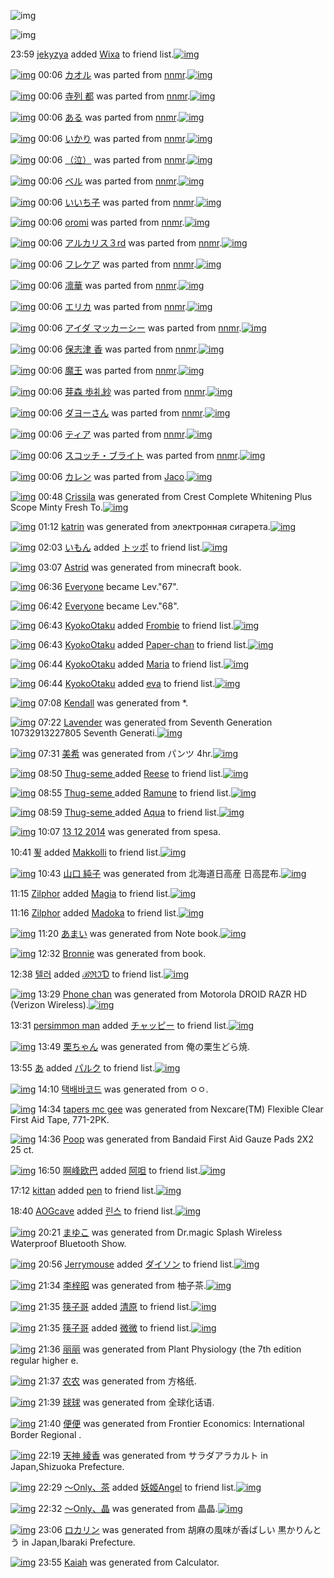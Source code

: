 ![img](http://gdrive-cdn.herokuapp.com/537b65a5bc09f0000721dda7/512px-barcode.png)

![img](http://gdrive-cdn.herokuapp.com/get/0B-nxIpt4DE2TdGhPalFPcFpSY0E/512px-barcode.png)

23:59 [jekyzya](http://www.barcodekanojo.com/user/499154/jekyzya) added [Wixa](http://www.barcodekanojo.com/kanojo/2505448/Wixa) to friend list.[![img](http://www.deviantsart.com/3f8n0ci.png)](http://www.barcodekanojo.com/kanojo/2505448/Wixa)

[![img](http://www.deviantsart.com/f2ikta.png)](http://www.barcodekanojo.com/kanojo/2556217/%E3%82%AB%E3%82%AA%E3%83%AB) 00:06 [カオル](http://www.barcodekanojo.com/kanojo/2556217/%E3%82%AB%E3%82%AA%E3%83%AB) was parted from [nnmr](http://www.barcodekanojo.com/kanojo/2556217/%E3%82%AB%E3%82%AA%E3%83%AB).[![img](http://www.deviantsart.com/26goh00.jpeg)](http://www.barcodekanojo.com/user/30450/nnmr)

[![img](http://www.deviantsart.com/2fpujra.png)](http://www.barcodekanojo.com/kanojo/2596678/%E5%AF%BA%E5%88%97%20%E9%83%BD) 00:06 [寺列 都](http://www.barcodekanojo.com/kanojo/2596678/%E5%AF%BA%E5%88%97%20%E9%83%BD) was parted from [nnmr](http://www.barcodekanojo.com/kanojo/2596678/%E5%AF%BA%E5%88%97%20%E9%83%BD).[![img](http://www.deviantsart.com/26goh00.jpeg)](http://www.barcodekanojo.com/user/30450/nnmr)

[![img](http://www.deviantsart.com/l0ur7e.png)](http://www.barcodekanojo.com/kanojo/683598/%E3%81%82%E3%82%8B) 00:06 [ある](http://www.barcodekanojo.com/kanojo/683598/%E3%81%82%E3%82%8B) was parted from [nnmr](http://www.barcodekanojo.com/kanojo/683598/%E3%81%82%E3%82%8B).[![img](http://www.deviantsart.com/26goh00.jpeg)](http://www.barcodekanojo.com/user/30450/nnmr)

[![img](http://www.deviantsart.com/2pi9asp.png)](http://www.barcodekanojo.com/kanojo/708693/%E3%81%84%E3%81%8B%E3%82%8A) 00:06 [いかり](http://www.barcodekanojo.com/kanojo/708693/%E3%81%84%E3%81%8B%E3%82%8A) was parted from [nnmr](http://www.barcodekanojo.com/kanojo/708693/%E3%81%84%E3%81%8B%E3%82%8A).[![img](http://www.deviantsart.com/26goh00.jpeg)](http://www.barcodekanojo.com/user/30450/nnmr)

[![img](http://www.deviantsart.com/1t5k12b.png)](http://www.barcodekanojo.com/kanojo/753217/%EF%BC%88%E6%B3%A3%EF%BC%89) 00:06 [（泣）](http://www.barcodekanojo.com/kanojo/753217/%EF%BC%88%E6%B3%A3%EF%BC%89) was parted from [nnmr](http://www.barcodekanojo.com/kanojo/753217/%EF%BC%88%E6%B3%A3%EF%BC%89).[![img](http://www.deviantsart.com/26goh00.jpeg)](http://www.barcodekanojo.com/user/30450/nnmr)

[![img](http://www.deviantsart.com/1b8bbng.png)](http://www.barcodekanojo.com/kanojo/220372/%E3%83%99%E3%83%AB) 00:06 [ベル](http://www.barcodekanojo.com/kanojo/220372/%E3%83%99%E3%83%AB) was parted from [nnmr](http://www.barcodekanojo.com/kanojo/220372/%E3%83%99%E3%83%AB).[![img](http://www.deviantsart.com/26goh00.jpeg)](http://www.barcodekanojo.com/user/30450/nnmr)

[![img](http://www.deviantsart.com/1r4h3g9.png)](http://www.barcodekanojo.com/kanojo/1100423/%E3%81%84%E3%81%84%E3%81%A1%E5%AD%90) 00:06 [いいち子](http://www.barcodekanojo.com/kanojo/1100423/%E3%81%84%E3%81%84%E3%81%A1%E5%AD%90) was parted from [nnmr](http://www.barcodekanojo.com/kanojo/1100423/%E3%81%84%E3%81%84%E3%81%A1%E5%AD%90).[![img](http://www.deviantsart.com/26goh00.jpeg)](http://www.barcodekanojo.com/user/30450/nnmr)

[![img](http://www.deviantsart.com/1g52rlq.png)](http://www.barcodekanojo.com/kanojo/1057637/oromi) 00:06 [oromi](http://www.barcodekanojo.com/kanojo/1057637/oromi) was parted from [nnmr](http://www.barcodekanojo.com/kanojo/1057637/oromi).[![img](http://www.deviantsart.com/26goh00.jpeg)](http://www.barcodekanojo.com/user/30450/nnmr)

[![img](http://www.deviantsart.com/1q25ggh.png)](http://www.barcodekanojo.com/kanojo/46523/%E3%82%A2%E3%83%AB%E3%82%AB%E3%83%AA%E3%82%B9%EF%BC%93rd) 00:06 [アルカリス３rd](http://www.barcodekanojo.com/kanojo/46523/%E3%82%A2%E3%83%AB%E3%82%AB%E3%83%AA%E3%82%B9%EF%BC%93rd) was parted from [nnmr](http://www.barcodekanojo.com/kanojo/46523/%E3%82%A2%E3%83%AB%E3%82%AB%E3%83%AA%E3%82%B9%EF%BC%93rd).[![img](http://www.deviantsart.com/26goh00.jpeg)](http://www.barcodekanojo.com/user/30450/nnmr)

[![img](http://www.deviantsart.com/1hi3g9k.png)](http://www.barcodekanojo.com/kanojo/353730/%E3%83%95%E3%83%AC%E3%82%B1%E3%82%A2) 00:06 [フレケア](http://www.barcodekanojo.com/kanojo/353730/%E3%83%95%E3%83%AC%E3%82%B1%E3%82%A2) was parted from [nnmr](http://www.barcodekanojo.com/kanojo/353730/%E3%83%95%E3%83%AC%E3%82%B1%E3%82%A2).[![img](http://www.deviantsart.com/26goh00.jpeg)](http://www.barcodekanojo.com/user/30450/nnmr)

[![img](http://www.deviantsart.com/qtijo3.png)](http://www.barcodekanojo.com/kanojo/850240/%E5%87%9B%E8%8F%AF) 00:06 [凛華](http://www.barcodekanojo.com/kanojo/850240/%E5%87%9B%E8%8F%AF) was parted from [nnmr](http://www.barcodekanojo.com/kanojo/850240/%E5%87%9B%E8%8F%AF).[![img](http://www.deviantsart.com/26goh00.jpeg)](http://www.barcodekanojo.com/user/30450/nnmr)

[![img](http://www.deviantsart.com/2pj6uha.png)](http://www.barcodekanojo.com/kanojo/2595623/%E3%82%A8%E3%83%AA%E3%82%AB) 00:06 [エリカ](http://www.barcodekanojo.com/kanojo/2595623/%E3%82%A8%E3%83%AA%E3%82%AB) was parted from [nnmr](http://www.barcodekanojo.com/kanojo/2595623/%E3%82%A8%E3%83%AA%E3%82%AB).[![img](http://www.deviantsart.com/26goh00.jpeg)](http://www.barcodekanojo.com/user/30450/nnmr)

[![img](http://www.deviantsart.com/3jpq3ga.png)](http://www.barcodekanojo.com/kanojo/2595986/%E3%82%A2%E3%82%A4%E3%83%80%20%E3%83%9E%E3%83%83%E3%82%AB%E3%83%BC%E3%82%B7%E3%83%BC) 00:06 [アイダ マッカーシー](http://www.barcodekanojo.com/kanojo/2595986/%E3%82%A2%E3%82%A4%E3%83%80%20%E3%83%9E%E3%83%83%E3%82%AB%E3%83%BC%E3%82%B7%E3%83%BC) was parted from [nnmr](http://www.barcodekanojo.com/kanojo/2595986/%E3%82%A2%E3%82%A4%E3%83%80%20%E3%83%9E%E3%83%83%E3%82%AB%E3%83%BC%E3%82%B7%E3%83%BC).[![img](http://www.deviantsart.com/26goh00.jpeg)](http://www.barcodekanojo.com/user/30450/nnmr)

[![img](http://www.deviantsart.com/27vjgn8.png)](http://www.barcodekanojo.com/kanojo/2540661/%E4%BF%9D%E5%BF%97%E6%B4%A5%20%E9%A6%99) 00:06 [保志津 香](http://www.barcodekanojo.com/kanojo/2540661/%E4%BF%9D%E5%BF%97%E6%B4%A5%20%E9%A6%99) was parted from [nnmr](http://www.barcodekanojo.com/kanojo/2540661/%E4%BF%9D%E5%BF%97%E6%B4%A5%20%E9%A6%99).[![img](http://www.deviantsart.com/26goh00.jpeg)](http://www.barcodekanojo.com/user/30450/nnmr)

[![img](http://www.deviantsart.com/19qeg17.png)](http://www.barcodekanojo.com/kanojo/2331988/%E9%AD%94%E7%8E%8B) 00:06 [魔王](http://www.barcodekanojo.com/kanojo/2331988/%E9%AD%94%E7%8E%8B) was parted from [nnmr](http://www.barcodekanojo.com/kanojo/2331988/%E9%AD%94%E7%8E%8B).[![img](http://www.deviantsart.com/26goh00.jpeg)](http://www.barcodekanojo.com/user/30450/nnmr)

[![img](http://www.deviantsart.com/3dcd8r6.png)](http://www.barcodekanojo.com/kanojo/2327997/%E8%8A%BD%E6%A3%AE%20%E6%AD%A9%E7%A4%BC%E7%B4%97) 00:06 [芽森 歩礼紗](http://www.barcodekanojo.com/kanojo/2327997/%E8%8A%BD%E6%A3%AE%20%E6%AD%A9%E7%A4%BC%E7%B4%97) was parted from [nnmr](http://www.barcodekanojo.com/kanojo/2327997/%E8%8A%BD%E6%A3%AE%20%E6%AD%A9%E7%A4%BC%E7%B4%97).[![img](http://www.deviantsart.com/26goh00.jpeg)](http://www.barcodekanojo.com/user/30450/nnmr)

[![img](http://www.deviantsart.com/225uja6.png)](http://www.barcodekanojo.com/kanojo/2381735/%E3%83%80%E3%83%A8%E3%83%BC%E3%81%95%E3%82%93) 00:06 [ダヨーさん](http://www.barcodekanojo.com/kanojo/2381735/%E3%83%80%E3%83%A8%E3%83%BC%E3%81%95%E3%82%93) was parted from [nnmr](http://www.barcodekanojo.com/kanojo/2381735/%E3%83%80%E3%83%A8%E3%83%BC%E3%81%95%E3%82%93).[![img](http://www.deviantsart.com/26goh00.jpeg)](http://www.barcodekanojo.com/user/30450/nnmr)

[![img](http://www.deviantsart.com/6sburn.png)](http://www.barcodekanojo.com/kanojo/2722/%E3%83%86%E3%82%A3%E3%82%A2) 00:06 [ティア](http://www.barcodekanojo.com/kanojo/2722/%E3%83%86%E3%82%A3%E3%82%A2) was parted from [nnmr](http://www.barcodekanojo.com/kanojo/2722/%E3%83%86%E3%82%A3%E3%82%A2).[![img](http://www.deviantsart.com/26goh00.jpeg)](http://www.barcodekanojo.com/user/30450/nnmr)

[![img](http://www.deviantsart.com/14rj9rj.png)](http://www.barcodekanojo.com/kanojo/253462/%E3%82%B9%E3%82%B3%E3%83%83%E3%83%81%E3%83%BB%E3%83%96%E3%83%A9%E3%82%A4%E3%83%88) 00:06 [スコッチ・ブライト](http://www.barcodekanojo.com/kanojo/253462/%E3%82%B9%E3%82%B3%E3%83%83%E3%83%81%E3%83%BB%E3%83%96%E3%83%A9%E3%82%A4%E3%83%88) was parted from [nnmr](http://www.barcodekanojo.com/kanojo/253462/%E3%82%B9%E3%82%B3%E3%83%83%E3%83%81%E3%83%BB%E3%83%96%E3%83%A9%E3%82%A4%E3%83%88).[![img](http://www.deviantsart.com/26goh00.jpeg)](http://www.barcodekanojo.com/user/30450/nnmr)

[![img](http://www.deviantsart.com/2dlkd5h.png)](http://www.barcodekanojo.com/kanojo/1918857/%E3%82%AB%E3%83%AC%E3%83%B3) 00:06 [カレン](http://www.barcodekanojo.com/kanojo/1918857/%E3%82%AB%E3%83%AC%E3%83%B3) was parted from [Jaco](http://www.barcodekanojo.com/kanojo/1918857/%E3%82%AB%E3%83%AC%E3%83%B3).[![img](http://www.deviantsart.com/23q3t7f.png)](http://www.barcodekanojo.com/user/225177/Jaco)

[![img](http://www.deviantsart.com/2fmsnhp.png)](http://www.barcodekanojo.com/kanojo/3190530/Crissila) 00:48 [Crissila](http://www.barcodekanojo.com/kanojo/3190530/Crissila) was generated from Crest Complete Whitening Plus Scope Minty Fresh To.[![img](http://www.deviantsart.com/rgf0k2.jpeg)](http://www.barcodekanojo.com/product_images/barcode/6010374/1418744871/50x50xCrest,P20Complete,P20Whitening,P20Plus,P20Scope,P20Minty,P20Fresh,P20To.jpg,qw=88,ah=88.pagespeed.ic.Apeel2ADOl.jpg)

[![img](http://www.deviantsart.com/1o811lq.png)](http://www.barcodekanojo.com/kanojo/3190531/katrin) 01:12 [katrin](http://www.barcodekanojo.com/kanojo/3190531/katrin) was generated from электронная сигарета.[![img](http://www.deviantsart.com/19c2avq.jpeg)](http://www.barcodekanojo.com/product_images/barcode/6010375/1418746290/%D1%8D%D0%BB%D0%B5%D0%BA%D1%82%D1%80%D0%BE%D0%BD%D0%BD%D0%B0%D1%8F%20%D1%81%D0%B8%D0%B3%D0%B0%D1%80%D0%B5%D1%82%D0%B0.jpg)

[![img](http://www.deviantsart.com/38uoav8.jpeg)](http://www.barcodekanojo.com/user/499141/%E3%81%84%E3%82%82%E3%82%93) 02:03 [いもん](http://www.barcodekanojo.com/user/499141/%E3%81%84%E3%82%82%E3%82%93) added [トッポ](http://www.barcodekanojo.com/kanojo/3137782/%E3%83%88%E3%83%83%E3%83%9D) to friend list.[![img](http://www.deviantsart.com/2fojedi.png)](http://www.barcodekanojo.com/kanojo/3137782/%E3%83%88%E3%83%83%E3%83%9D)

[![img](http://www.deviantsart.com/2v8e683.png)](http://www.barcodekanojo.com/kanojo/3190532/Astrid) 03:07 [Astrid](http://www.barcodekanojo.com/kanojo/3190532/Astrid) was generated from minecraft book.

[![img](http://www.deviantsart.com/3cp16cr.jpeg)](http://www.barcodekanojo.com/user/229080/Everyone) 06:36 [Everyone](http://www.barcodekanojo.com/user/229080/Everyone) became Lev."67".

[![img](http://www.deviantsart.com/3cp16cr.jpeg)](http://www.barcodekanojo.com/user/229080/Everyone) 06:42 [Everyone](http://www.barcodekanojo.com/user/229080/Everyone) became Lev."68".

[![img](http://www.deviantsart.com/10jgpn.jpeg)](http://www.barcodekanojo.com/user/488932/KyokoOtaku) 06:43 [KyokoOtaku](http://www.barcodekanojo.com/user/488932/KyokoOtaku) added [Frombie](http://www.barcodekanojo.com/kanojo/3111248/Frombie) to friend list.[![img](http://www.deviantsart.com/3vtmonb.png)](http://www.barcodekanojo.com/kanojo/3111248/Frombie)

[![img](http://www.deviantsart.com/10jgpn.jpeg)](http://www.barcodekanojo.com/user/488932/KyokoOtaku) 06:43 [KyokoOtaku](http://www.barcodekanojo.com/user/488932/KyokoOtaku) added [Paper-chan](http://www.barcodekanojo.com/kanojo/2653273/Paper-chan) to friend list.[![img](http://www.deviantsart.com/1cd03ke.png)](http://www.barcodekanojo.com/kanojo/2653273/Paper-chan)

[![img](http://www.deviantsart.com/10jgpn.jpeg)](http://www.barcodekanojo.com/user/488932/KyokoOtaku) 06:44 [KyokoOtaku](http://www.barcodekanojo.com/user/488932/KyokoOtaku) added [Maria](http://www.barcodekanojo.com/kanojo/3112080/Maria) to friend list.[![img](http://www.deviantsart.com/3bi76d6.png)](http://www.barcodekanojo.com/kanojo/3112080/Maria)

[![img](http://www.deviantsart.com/10jgpn.jpeg)](http://www.barcodekanojo.com/user/488932/KyokoOtaku) 06:44 [KyokoOtaku](http://www.barcodekanojo.com/user/488932/KyokoOtaku) added [eva](http://www.barcodekanojo.com/kanojo/3165268/eva) to friend list.[![img](http://www.deviantsart.com/23cvj8o.png)](http://www.barcodekanojo.com/kanojo/3165268/eva)

[![img](http://www.deviantsart.com/2e5ah8e.png)](http://www.barcodekanojo.com/kanojo/3190533/Kendall) 07:08 [Kendall](http://www.barcodekanojo.com/kanojo/3190533/Kendall) was generated from *.

[![img](http://www.deviantsart.com/3bg8kei.png)](http://www.barcodekanojo.com/kanojo/3190534/Lavender) 07:22 [Lavender](http://www.barcodekanojo.com/kanojo/3190534/Lavender) was generated from Seventh Generation 10732913227805 Seventh Generati.[![img](http://www.deviantsart.com/1ouhl67.jpeg)](http://www.barcodekanojo.com/product_images/barcode/6010383/1418768503/Seventh%20Generation%2010732913227805%20Seventh%20Generati.jpg)

[![img](http://www.deviantsart.com/2bje2v5.png)](http://www.barcodekanojo.com/kanojo/3190535/%E7%BE%8E%E5%B8%8C) 07:31 [美希](http://www.barcodekanojo.com/kanojo/3190535/%E7%BE%8E%E5%B8%8C) was generated from パンツ 4hr.[![img](http://www.deviantsart.com/2ukcua4.jpeg)](http://www.barcodekanojo.com/product_images/barcode/6010384/1418769012/%E3%83%91%E3%83%B3%E3%83%84%204hr.jpg)

[![img](http://www.deviantsart.com/3bmnl51.jpeg)](http://www.barcodekanojo.com/user/499157/Thug-seme%20) 08:50 [Thug-seme ](http://www.barcodekanojo.com/user/499157/Thug-seme%20) added [Reese](http://www.barcodekanojo.com/kanojo/2570858/Reese) to friend list.[![img](http://www.deviantsart.com/21fvgql.png)](http://www.barcodekanojo.com/kanojo/2570858/Reese)

[![img](http://www.deviantsart.com/3bmnl51.jpeg)](http://www.barcodekanojo.com/user/499157/Thug-seme%20) 08:55 [Thug-seme ](http://www.barcodekanojo.com/user/499157/Thug-seme%20) added [Ramune](http://www.barcodekanojo.com/kanojo/2653361/Ramune) to friend list.[![img](http://www.deviantsart.com/dj5b3t.png)](http://www.barcodekanojo.com/kanojo/2653361/Ramune)

[![img](http://www.deviantsart.com/3bmnl51.jpeg)](http://www.barcodekanojo.com/user/499157/Thug-seme%20) 08:59 [Thug-seme ](http://www.barcodekanojo.com/user/499157/Thug-seme%20) added [Aqua](http://www.barcodekanojo.com/kanojo/2553109/Aqua) to friend list.[![img](http://www.deviantsart.com/1f57pot.png)](http://www.barcodekanojo.com/kanojo/2553109/Aqua)

[![img](http://www.deviantsart.com/1i2f5cm.png)](http://www.barcodekanojo.com/kanojo/3190536/13%2012%202014) 10:07 [13 12 2014](http://www.barcodekanojo.com/kanojo/3190536/13%2012%202014) was generated from spesa.

10:41 [푛](http://www.barcodekanojo.com/user/498148/%ED%91%9B) added [Makkolli](http://www.barcodekanojo.com/kanojo/2648308/Makkolli) to friend list.[![img](http://www.deviantsart.com/2o6j0lh.png)](http://www.barcodekanojo.com/kanojo/2648308/Makkolli)

[![img](http://www.deviantsart.com/2ekos12.png)](http://www.barcodekanojo.com/kanojo/3190537/%E5%B1%B1%E5%8F%A3%20%E7%B4%94%E5%AD%90) 10:43 [山口 純子](http://www.barcodekanojo.com/kanojo/3190537/%E5%B1%B1%E5%8F%A3%20%E7%B4%94%E5%AD%90) was generated from 北海道日高産 日高昆布.[![img](http://www.deviantsart.com/5ojcru.jpeg)](http://www.barcodekanojo.com/product_images/barcode/6010390/1418780577/%E5%8C%97%E6%B5%B7%E9%81%93%E6%97%A5%E9%AB%98%E7%94%A3%20%E6%97%A5%E9%AB%98%E6%98%86%E5%B8%83.jpg)

11:15 [Zilphor](http://www.barcodekanojo.com/user/499158/Zilphor) added [Magia](http://www.barcodekanojo.com/kanojo/2571458/Magia) to friend list.[![img](http://www.deviantsart.com/es6o2c.png)](http://www.barcodekanojo.com/kanojo/2571458/Magia)

11:16 [Zilphor](http://www.barcodekanojo.com/user/499158/Zilphor) added [Madoka](http://www.barcodekanojo.com/kanojo/3050076/Madoka) to friend list.[![img](http://www.deviantsart.com/1gl0rat.png)](http://www.barcodekanojo.com/kanojo/3050076/Madoka)

[![img](http://www.deviantsart.com/4lslio.png)](http://www.barcodekanojo.com/kanojo/3190538/%E3%81%82%E3%81%BE%E3%81%84) 11:20 [あまい](http://www.barcodekanojo.com/kanojo/3190538/%E3%81%82%E3%81%BE%E3%81%84) was generated from Note book.[![img](http://www.deviantsart.com/r94vsb.jpeg)](http://www.barcodekanojo.com/product_images/barcode/6010393/1418782776/Note%20book.jpg)

[![img](http://www.deviantsart.com/3f9bjdf.png)](http://www.barcodekanojo.com/kanojo/3190539/Bronnie) 12:32 [Bronnie](http://www.barcodekanojo.com/kanojo/3190539/Bronnie) was generated from book.

12:38 [텔러](http://www.barcodekanojo.com/user/477804/%ED%85%94%EB%9F%AC) added [ℬℜℑƊ](http://www.barcodekanojo.com/kanojo/2347904/%E2%84%AC%E2%84%9C%E2%84%91%C6%8A) to friend list.[![img](http://www.deviantsart.com/vqcirs.png)](http://www.barcodekanojo.com/kanojo/2347904/%E2%84%AC%E2%84%9C%E2%84%91%C6%8A)

[![img](http://www.deviantsart.com/1df86rb.png)](http://www.barcodekanojo.com/kanojo/3190540/Phone%20chan) 13:29 [Phone chan](http://www.barcodekanojo.com/kanojo/3190540/Phone%20chan) was generated from Motorola DROID RAZR HD (Verizon Wireless).[![img](http://www.deviantsart.com/2623ng0.jpeg)](http://www.barcodekanojo.com/product_images/barcode/6010396/1418790524/Motorola%20DROID%20RAZR%20HD%20%28Verizon%20Wireless%29.jpg)

13:31 [persimmon man](http://www.barcodekanojo.com/user/499160/persimmon%20man) added [チャッピー](http://www.barcodekanojo.com/kanojo/249462/%E3%83%81%E3%83%A3%E3%83%83%E3%83%94%E3%83%BC) to friend list.[![img](http://www.deviantsart.com/1gmjoof.png)](http://www.barcodekanojo.com/kanojo/249462/%E3%83%81%E3%83%A3%E3%83%83%E3%83%94%E3%83%BC)

[![img](http://www.deviantsart.com/1h4ik50.png)](http://www.barcodekanojo.com/kanojo/3190541/%E6%A0%97%E3%81%A1%E3%82%83%E3%82%93) 13:49 [栗ちゃん](http://www.barcodekanojo.com/kanojo/3190541/%E6%A0%97%E3%81%A1%E3%82%83%E3%82%93) was generated from 俺の栗生どら焼.

13:55 [あ](http://www.barcodekanojo.com/user/499161/%E3%81%82) added [パルク](http://www.barcodekanojo.com/kanojo/2832465/%E3%83%91%E3%83%AB%E3%82%AF) to friend list.[![img](http://www.deviantsart.com/2cf3klp.png)](http://www.barcodekanojo.com/kanojo/2832465/%E3%83%91%E3%83%AB%E3%82%AF)

[![img](http://www.deviantsart.com/2hfa6s6.png)](http://www.barcodekanojo.com/kanojo/3190542/%ED%83%9D%EB%B0%B0%EB%B0%94%EC%BD%94%EB%93%9C) 14:10 [택배바코드](http://www.barcodekanojo.com/kanojo/3190542/%ED%83%9D%EB%B0%B0%EB%B0%94%EC%BD%94%EB%93%9C) was generated from ㅇㅇ.

[![img](http://www.deviantsart.com/3umjgql.png)](http://www.barcodekanojo.com/kanojo/3190543/tapers%20mc%20gee) 14:34 [tapers mc gee](http://www.barcodekanojo.com/kanojo/3190543/tapers%20mc%20gee) was generated from Nexcare(TM) Flexible Clear First Aid Tape, 771-2PK.

[![img](http://www.deviantsart.com/vacamg.png)](http://www.barcodekanojo.com/kanojo/3190544/Poop) 14:36 [Poop](http://www.barcodekanojo.com/kanojo/3190544/Poop) was generated from Bandaid First Aid Gauze Pads 2X2 25 ct.

[![img](http://www.deviantsart.com/17g98c8.jpeg)](http://www.barcodekanojo.com/user/499144/%E5%95%8A%E5%B3%B0%E6%AC%A7%E5%B7%B4) 16:50 [啊峰欧巴](http://www.barcodekanojo.com/user/499144/%E5%95%8A%E5%B3%B0%E6%AC%A7%E5%B7%B4) added [阿呾](http://www.barcodekanojo.com/kanojo/2875464/%E9%98%BF%E5%91%BE) to friend list.[![img](http://www.deviantsart.com/2d35c9g.png)](http://www.barcodekanojo.com/kanojo/2875464/%E9%98%BF%E5%91%BE)

17:12 [kittan](http://www.barcodekanojo.com/user/458939/kittan) added [pen](http://www.barcodekanojo.com/kanojo/2485947/pen) to friend list.[![img](http://www.deviantsart.com/3o1cfhv.png)](http://www.barcodekanojo.com/kanojo/2485947/pen)

18:40 [AOGcave](http://www.barcodekanojo.com/user/499105/AOGcave) added [린스](http://www.barcodekanojo.com/kanojo/3178430/%EB%A6%B0%EC%8A%A4) to friend list.[![img](http://www.deviantsart.com/1cdp6ns.png)](http://www.barcodekanojo.com/kanojo/3178430/%EB%A6%B0%EC%8A%A4)

[![img](http://www.deviantsart.com/27cohk6.png)](http://www.barcodekanojo.com/kanojo/3190545/%E3%81%BE%E3%82%86%E3%81%93) 20:21 [まゆこ](http://www.barcodekanojo.com/kanojo/3190545/%E3%81%BE%E3%82%86%E3%81%93) was generated from Dr.magic Splash Wireless Waterproof Bluetooth Show.

[![img](http://www.deviantsart.com/3v33gp3.jpeg)](http://www.barcodekanojo.com/user/245002/Jerrymouse) 20:56 [Jerrymouse](http://www.barcodekanojo.com/user/245002/Jerrymouse) added [ダイソン](http://www.barcodekanojo.com/kanojo/588192/%E3%83%80%E3%82%A4%E3%82%BD%E3%83%B3) to friend list.[![img](http://www.deviantsart.com/3u07jbh.png)](http://www.barcodekanojo.com/kanojo/588192/%E3%83%80%E3%82%A4%E3%82%BD%E3%83%B3)

[![img](http://www.deviantsart.com/1g2kr9h.png)](http://www.barcodekanojo.com/kanojo/3190546/%E6%9D%8E%E6%A2%93%E6%98%AD) 21:34 [李梓昭](http://www.barcodekanojo.com/kanojo/3190546/%E6%9D%8E%E6%A2%93%E6%98%AD) was generated from 柚子茶.[![img](http://www.deviantsart.com/1kc9n46.jpeg)](http://www.barcodekanojo.com/product_images/barcode/6010408/1418819618/%E6%9F%9A%E5%AD%90%E8%8C%B6.jpg)

[![img](http://www.deviantsart.com/piglvh.jpeg)](http://www.barcodekanojo.com/user/492244/%E7%AD%B7%E5%AD%90%E5%93%A5) 21:35 [筷子哥](http://www.barcodekanojo.com/user/492244/%E7%AD%B7%E5%AD%90%E5%93%A5) added [清原](http://www.barcodekanojo.com/kanojo/2530564/%E6%B8%85%E5%8E%9F) to friend list.[![img](http://www.deviantsart.com/qt6ok8.png)](http://www.barcodekanojo.com/kanojo/2530564/%E6%B8%85%E5%8E%9F)

[![img](http://www.deviantsart.com/piglvh.jpeg)](http://www.barcodekanojo.com/user/492244/%E7%AD%B7%E5%AD%90%E5%93%A5) 21:35 [筷子哥](http://www.barcodekanojo.com/user/492244/%E7%AD%B7%E5%AD%90%E5%93%A5) added [微微](http://www.barcodekanojo.com/kanojo/3127434/%E5%BE%AE%E5%BE%AE) to friend list.[![img](http://www.deviantsart.com/14sbolb.png)](http://www.barcodekanojo.com/kanojo/3127434/%E5%BE%AE%E5%BE%AE)

[![img](http://www.deviantsart.com/2fpoq5t.png)](http://www.barcodekanojo.com/kanojo/3190547/%E4%B8%BD%E4%B8%BD) 21:36 [丽丽](http://www.barcodekanojo.com/kanojo/3190547/%E4%B8%BD%E4%B8%BD) was generated from Plant Physiology (the 7th edition regular higher e.

[![img](http://www.deviantsart.com/1sv677c.png)](http://www.barcodekanojo.com/kanojo/3190548/%E5%86%9C%E5%86%9C) 21:37 [农农](http://www.barcodekanojo.com/kanojo/3190548/%E5%86%9C%E5%86%9C) was generated from 方格纸.

[![img](http://www.deviantsart.com/3mrls5g.png)](http://www.barcodekanojo.com/kanojo/3190549/%E7%90%83%E7%90%83) 21:39 [球球](http://www.barcodekanojo.com/kanojo/3190549/%E7%90%83%E7%90%83) was generated from 全球化话语.

[![img](http://www.deviantsart.com/139phs7.png)](http://www.barcodekanojo.com/kanojo/3190550/%E4%BE%BF%E4%BE%BF) 21:40 [便便](http://www.barcodekanojo.com/kanojo/3190550/%E4%BE%BF%E4%BE%BF) was generated from Frontier Economics: International Border Regional .

[![img](http://www.deviantsart.com/2c4enh6.png)](http://www.barcodekanojo.com/kanojo/3190551/%E5%A4%A9%E7%A5%9E%20%E7%B6%BE%E9%A6%99) 22:19 [天神 綾香](http://www.barcodekanojo.com/kanojo/3190551/%E5%A4%A9%E7%A5%9E%20%E7%B6%BE%E9%A6%99) was generated from サラダアラカルト in Japan,Shizuoka Prefecture.

[![img](http://www.deviantsart.com/3jhqk1v.jpeg)](http://www.barcodekanojo.com/user/499166/%EF%BD%9EOnly%E3%80%81%E8%8C%B6) 22:29 [～Only、茶](http://www.barcodekanojo.com/user/499166/%EF%BD%9EOnly%E3%80%81%E8%8C%B6) added [妖姬Angel](http://www.barcodekanojo.com/kanojo/2803328/%E5%A6%96%E5%A7%ACAngel) to friend list.[![img](http://www.deviantsart.com/1d2iund.png)](http://www.barcodekanojo.com/kanojo/2803328/%E5%A6%96%E5%A7%ACAngel)

[![img](http://www.deviantsart.com/3e3v9va.png)](http://www.barcodekanojo.com/kanojo/3190552/%EF%BD%9EOnly%E3%80%81%E6%99%B6) 22:32 [～Only、晶](http://www.barcodekanojo.com/kanojo/3190552/%EF%BD%9EOnly%E3%80%81%E6%99%B6) was generated from 晶晶.[![img](http://www.deviantsart.com/2q5s1oj.jpeg)](http://www.barcodekanojo.com/product_images/barcode/6010417/1418823118/%E6%99%B6%E6%99%B6.jpg)

[![img](http://www.deviantsart.com/ffjj2b.png)](http://www.barcodekanojo.com/kanojo/3190553/%E3%83%AD%E3%82%AB%E3%83%AA%E3%83%B3) 23:06 [ロカリン](http://www.barcodekanojo.com/kanojo/3190553/%E3%83%AD%E3%82%AB%E3%83%AA%E3%83%B3) was generated from 胡麻の風味が香ばしい 黒かりんとう in Japan,Ibaraki Prefecture.

[![img](http://www.deviantsart.com/1mbgv57.png)](http://www.barcodekanojo.com/kanojo/3190554/Kaiah) 23:55 [Kaiah](http://www.barcodekanojo.com/kanojo/3190554/Kaiah) was generated from Calculator.

